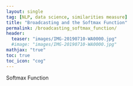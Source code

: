 ```yaml
---
layout: single
tag: [NLP, data science, similarities measure]
title: "Broadcasting and the Softmax Function"
permalink: /broadcasting_softmax_function/
header:
  teaser: "images/IMG-20190710-WA0000.jpg"
  #image: "images/IMG-20190710-WA0000.jpg"
mathjax: "true"
toc: true
toc_icon: "cog"
---
```


Softmax Function
